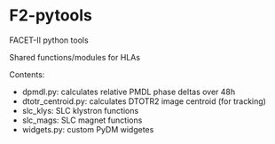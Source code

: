 # F2-pytools
FACET-II python tools

Shared functions/modules for HLAs

Contents:
* dpmdl.py: calculates relative PMDL phase deltas over 48h
* dtotr_centroid.py: calculates DTOTR2 image centroid (for tracking)
* slc_klys: SLC klystron functions
* slc_mags: SLC magnet functions
* widgets.py: custom PyDM widgetes
